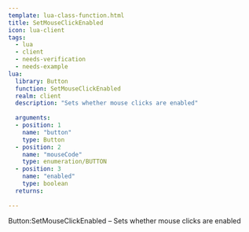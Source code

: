 ```yaml
---
template: lua-class-function.html
title: SetMouseClickEnabled
icon: lua-client
tags:
  - lua
  - client
  - needs-verification
  - needs-example
lua:
  library: Button
  function: SetMouseClickEnabled
  realm: client
  description: "Sets whether mouse clicks are enabled"
  
  arguments:
  - position: 1
    name: "button"
    type: Button
  - position: 2
    name: "mouseCode"
    type: enumeration/BUTTON
  - position: 3
    name: "enabled"
    type: boolean
  returns:
    
---
```


<div class="lua__search__keywords">
Button:SetMouseClickEnabled &#x2013; Sets whether mouse clicks are enabled
</div>
